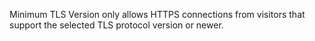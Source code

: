 ---
---

Minimum TLS Version only allows HTTPS connections from visitors that support the selected TLS protocol version or newer.
